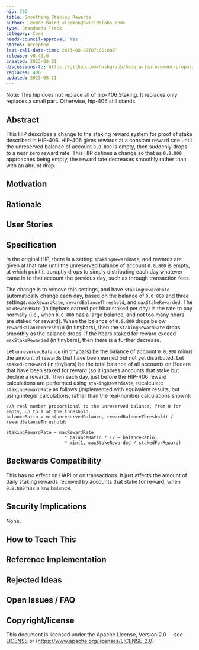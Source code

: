 ```yaml
---
hip: 782
title: Smoothing Staking Rewards
author: Leemon Baird <leemon@swirldslabs.com>
type: Standards Track
category: Core
needs-council-approval: Yes
status: Accepted
last-call-date-time: 2023-08-09T07:00:00Z"
release: v0.40.0
created: 2023-08-01
discussions-to: https://github.com/hashgraph/hedera-improvement-proposal/pull/782
replaces: 406
updated: 2023-08-11
---
```


Note: This hip does not replace all of hip-406 Staking. It replaces only replaces a small part. Otherwise, hip-406 still stands.

## Abstract

This HIP describes a change to the staking reward system for proof of stake described in HIP-406. HIP-406 gives rewards at a constant reward rate until the unreserved balance of account `0.0.800` is empty, then suddenly drops to a near zero reward rate. This HIP defines a change so that as `0.0.800` approaches being empty, the reward rate decreases smoothly rather than with an abrupt drop.

## Motivation

## Rationale

## User Stories

## Specification

In the original HIP, there is a setting `stakingRewardRate`, and rewards are given at that rate until the unreserved balance of account `0.0.800` is empty, at which point it abruptly drops to simply distributing each day whatever came in to that account the previous day, such as through transaction fees.   

The change is to remove this settings, and have `stakingRewardRate` automatically change each day, based on the balance of `0.0.800` and three settings: `maxRewardRate`, `rewardBalanceThreshold`, and `maxStakeRewarded`.  The `maxRewardRate` (in tinybars earned per hbar staked per day) is the rate to pay normally (i.e., when `0.0.800` has a large balance, and not too many hbars are staked for reward). When the balance of `0.0.800` drops below `rewardBalanceThreshold` (in tinybars), then the `stakingRewardRate` drops smoothly as the balance drops. If the hbars staked for reward exceed `maxStakeRewarded` (in tinybars), then there is a further decrease.
    
Let `unreservedBalance` (in tinybars) be the balance of account `0.0.800` minus the amount of rewards that have been earned but not yet distributed. Let `stakedForReward` (in tinybars) be the total balance of all accounts on Hedera that have been staked for reward (so it ignores accounts that stake but decline a reward). Then each day, just before the HIP-406 reward calculations are performed using `stakingRewardRate`, recalculate `stakingRewardRate` as follows (implemented with equivalent results, but using integer calculations, rather than the real-number calculations shown):
    
```
//A real number proportional to the unreserved balance, from 0 for empty, up to 1 at the threshold.
balanceRatio = min(unreservedBalance, rewardBalanceThreshold) / rewardBalanceThreshold;

stakingRewardRate = maxRewardRate
                      * balanceRatio * (2 – balanceRatio) 
                      * min(1, maxStakeRewarded / stakedForReward)

```

## Backwards Compatibility

This has no effect on HAPI or on transactions.  It just affects the amount of daily staking rewards received by accounts that stake for reward, when `0.0.800` has a low balance.

## Security Implications

None.

## How to Teach This

## Reference Implementation

## Rejected Ideas

## Open Issues / FAQ

## Copyright/license

This document is licensed under the Apache License, Version 2.0 -- see [LICENSE](../LICENSE) or (https://www.apache.org/licenses/LICENSE-2.0)

